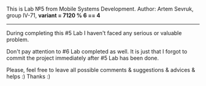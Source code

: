 This is Lab №5 from Mobile Systems Development.
Author: Artem Sevruk, group IV-71, **variant = 7120 % 6 == 4**
____

During completing this #5 Lab I haven't faced any serious or valuable problem.

Don't pay attention to #6 Lab completed as well. It is just that I forgot to commit the project immediately after #5 Lab has been done.

Please, feel free to leave all possible comments & suggestions & advices & helps :) Thanks :)
